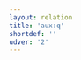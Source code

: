 ```yaml
---
layout: relation
title: 'aux:q'
shortdef: ''
udver: '2'
---
```

<!-- Interlanguage links updated Út zář 29 20:43:10 CEST 2020 -->
